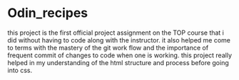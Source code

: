 # Odin_recipes
this project is the first official project assignment on the TOP course that i did without having to code along with the instructor.
it also helped me come to terms with the mastery of the git work flow and the importance of frequent commit of changes to code when one is working.
this project really helped in my understanding of the html structure and process before going into css.